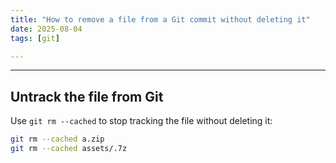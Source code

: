 ```yaml
---
title: "How to remove a file from a Git commit without deleting it"
date: 2025-08-04
tags: [git]

---
```


---

## Untrack the file from Git

Use `git rm --cached` to stop tracking the file without deleting it:

```bash
git rm --cached a.zip
git rm --cached assets/.7z
```
